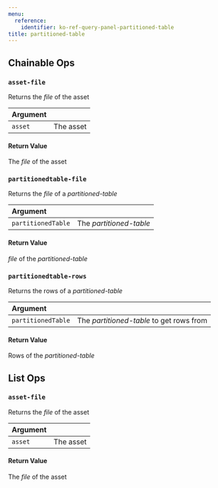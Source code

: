 ```yaml
---
menu:
  reference:
    identifier: ko-ref-query-panel-partitioned-table
title: partitioned-table
---
```


## Chainable Ops
<h3 id="asset-file"><code>asset-file</code></h3>

Returns the _file_ of the asset

| Argument |  |
| :--- | :--- |
| `asset` | The asset |

#### Return Value
The _file_ of the asset

<h3 id="partitionedtable-file"><code>partitionedtable-file</code></h3>

Returns the _file_ of a _partitioned-table_

| Argument |  |
| :--- | :--- |
| `partitionedTable` | The _partitioned-table_ |

#### Return Value
_file_ of the _partitioned-table_

<h3 id="partitionedtable-rows"><code>partitionedtable-rows</code></h3>

Returns the rows of a _partitioned-table_

| Argument |  |
| :--- | :--- |
| `partitionedTable` | The _partitioned-table_ to get rows from |

#### Return Value
Rows of the _partitioned-table_


## List Ops
<h3 id="asset-file"><code>asset-file</code></h3>

Returns the _file_ of the asset

| Argument |  |
| :--- | :--- |
| `asset` | The asset |

#### Return Value
The _file_ of the asset